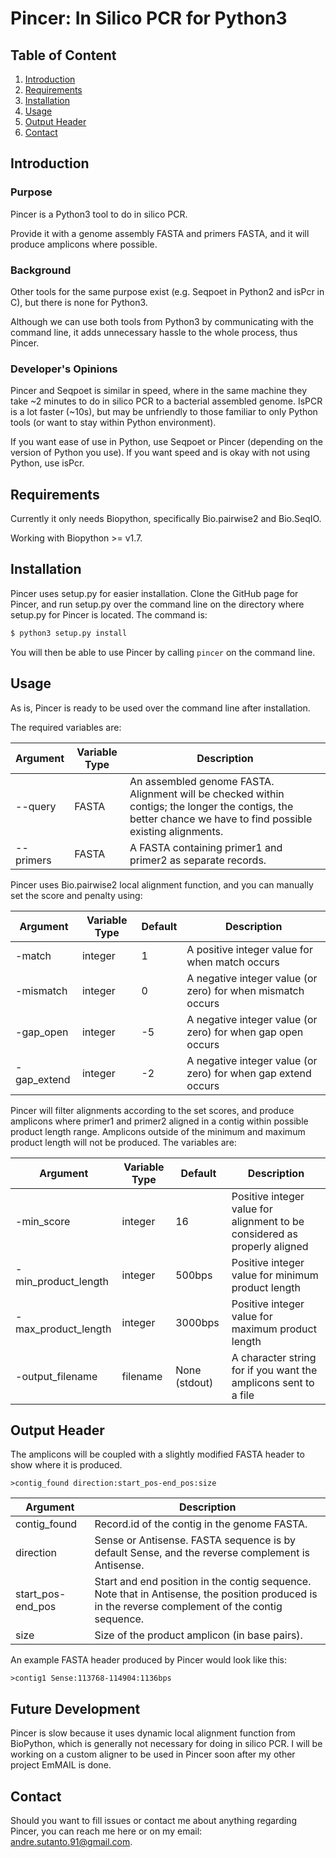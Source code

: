 # Pincer: In Silico PCR for Python3

## Table of Content

1. [Introduction](##Introduction)
2. [Requirements](##Requirements)
3. [Installation](##Installation)
4. [Usage](##Usage)
5. [Output Header](##Output_Header)
6. [Contact](##Contact)

## Introduction

### Purpose

Pincer is a Python3 tool to do in silico PCR.  

Provide it with a genome assembly FASTA and primers FASTA, and it will produce amplicons where possible.

### Background

Other tools for the same purpose exist (e.g. Seqpoet in Python2 and isPcr in C), but there is none for Python3.

Although we can use both tools from Python3 by communicating with the command line, it adds unnecessary hassle to the whole process, thus Pincer.

### Developer's Opinions

Pincer and Seqpoet is similar in speed, where in the same machine they take ~2 minutes to do in silico PCR to a bacterial assembled genome. IsPCR is a lot faster (~10s), but may be unfriendly to those familiar to only Python tools (or want to stay within Python environment).

If you want ease of use in Python, use Seqpoet or Pincer (depending on the version of Python you use). If you want speed and is okay with not using Python, use isPcr.

## Requirements

Currently it only needs Biopython, specifically Bio.pairwise2 and Bio.SeqIO. 

Working with Biopython >= v1.7.

## Installation

Pincer uses setup.py for easier installation. Clone the GitHub page for Pincer, and run setup.py over the command line on the directory where setup.py for Pincer is located. The command is:

```sh
$ python3 setup.py install
``` 

You will then be able to use Pincer by calling `pincer` on the command line. 

## Usage
As is, Pincer is ready to be used over the command line after installation.

The required variables are:

| Argument | Variable Type | Description |
| ------ | ------ | ------ |
| --query | FASTA | An assembled genome FASTA. Alignment will be checked within contigs; the longer the contigs, the better chance we have to find possible existing alignments. |
| --primers | FASTA | A FASTA containing primer1 and primer2 as separate records. |

Pincer uses Bio.pairwise2 local alignment function, and you can manually set the score and penalty using:  

| Argument | Variable Type | Default | Description |
| ------ | ------ | ------ | ------ |
| -match | integer | 1 | A positive integer value for when match occurs |
| -mismatch | integer | 0 | A negative integer value (or zero) for when mismatch occurs |
| -gap_open | integer | -5 | A negative integer value (or zero) for when gap open occurs |
| -gap_extend | integer | -2 | A negative integer value (or zero) for when gap extend occurs |

Pincer will filter alignments according to the set scores, and produce amplicons where primer1 and primer2 aligned in a contig within possible product length range. 
Amplicons outside of the minimum and maximum product length will not be produced. 
The variables are:

| Argument | Variable Type | Default | Description |
| ------ | ------ | ------ | ------ |
| -min_score | integer | 16 |Positive integer value for alignment to be considered as properly aligned |
| -min_product_length | integer | 500bps| Positive integer value for minimum product length | 
| -max_product_length | integer | 3000bps | Positive integer value for maximum product length | 
| -output_filename | filename | None (stdout) | A character string for if you want the amplicons sent to a file |

## Output Header

The amplicons will be coupled with a slightly modified FASTA header to show where it is produced.  
```
>contig_found direction:start_pos-end_pos:size
```
| Argument | Description |
| ------ | ------ |  
| contig_found | Record.id of the contig in the genome FASTA. |  
| direction | Sense or Antisense. FASTA sequence is by default Sense, and the reverse complement is Antisense. |
| start_pos-end_pos | Start and end position in the contig sequence. Note that in Antisense, the position produced is in the reverse complement of the contig sequence. |
| size | Size of the product amplicon (in base pairs). |

An example FASTA header produced by Pincer would look like this:
```
>contig1 Sense:113768-114904:1136bps
```

## Future Development

Pincer is slow because it uses dynamic local alignment function from BioPython, which is generally not necessary for doing in silico PCR. I will be working on a custom aligner to be used in Pincer soon after my other project EmMAIL is done.

## Contact

Should you want to fill issues or contact me about anything regarding Pincer, 
you can reach me here or on my email: andre.sutanto.91@gmail.com.
